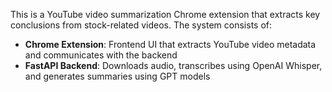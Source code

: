This is a YouTube video summarization Chrome extension that extracts key conclusions from stock-related videos. The system consists of:

- **Chrome Extension**: Frontend UI that extracts YouTube video metadata and communicates with the backend
- **FastAPI Backend**: Downloads audio, transcribes using OpenAI Whisper, and generates summaries using GPT models
